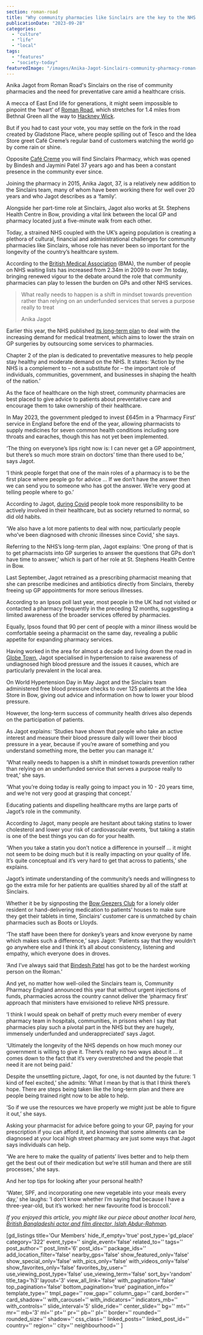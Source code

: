 ```yaml
---
section: roman-road
title: "Why community pharmacies like Sinclairs are the key to the NHS’s endurance"
publicationDate: "2023-09-28"
categories: 
  - "culture"
  - "life"
  - "local"
tags: 
  - "features"
  - "society-today"
featuredImage: "/images/Anika-Jagot-Sinclairs-community-pharmacy-roman-road-bow-3.jpg"
---
```


Anika Jagot from Roman Road's Sinclairs on the rise of community pharmacies and the need for preventative care amid a healthcare crisis. 

A mecca of East End life for generations, it might seem impossible to pinpoint the ‘heart’ of [Roman Road](https://romanroadlondon.com/market-old-colour-photos-60s-70s-80s-90s/), which stretches for 1.4 miles from Bethnal Green all the way to [Hackney Wick](https://romanroadlondon.com/hackney-wick-area-guide/). 

But if you had to cast your vote, you may settle on the fork in the road created by Gladstone Place, where people spilling out of Tesco and the Idea Store greet Café Creme’s regular band of customers watching the world go by come rain or shine. 

Opposite [Café Creme](https://romanroadlondon.com/greasy-spoon-cafes-hackney-wick-fish-island-globe-town/) you will find Sinclairs Pharmacy, which was opened by Bindesh and Jaymini Patel 37 years ago and has been a constant presence in the community ever since. 

Joining the pharmacy in 2015, Anika Jagot, 37, is a relatively new addition to the Sinclairs team, many of whom have been working there for well over 20 years and who Jagot describes as a ‘family’. 

Alongside her part-time role at Sinclairs, Jagot also works at St. Stephens Health Centre in Bow, providing a vital link between the local GP and pharmacy located just a five-minute walk from each other.

Today, a strained NHS coupled with the UK’s ageing population is creating a plethora of cultural, financial and administrational challenges for community pharmacies like Sinclairs, whose role has never been so important for the longevity of the country’s healthcare system.

According to the [British Medical Association](https://www.bma.org.uk/advice-and-support/nhs-delivery-and-workforce/pressures/nhs-backlog-data-analysis) (BMA), the number of people on NHS waiting lists has increased from 2.34m in 2009 to over 7m today, bringing renewed vigour to the debate around the role that community pharmacies can play to lessen the burden on GPs and other NHS services. 

> What really needs to happen is a shift in mindset towards prevention rather than relying on an underfunded services that serves a purpose really to treat
> 
> Anika Jagot

Earlier this year, the NHS published [its long-term plan](https://www.longtermplan.nhs.uk/online-version/overview-and-summary/) to deal with the increasing demand for medical treatment, which aims to lower the strain on GP surgeries by outsourcing some services to pharmacies. 

Chapter 2 of the plan is dedicated to preventative measures to help people stay healthy and moderate demand on the NHS. It states: ‘Action by the NHS is a complement to – not a substitute for – the important role of individuals, communities, government, and businesses in shaping the health of the nation.’

As the face of healthcare on the high street, community pharmacies are best placed to give advice to patients about preventative care and encourage them to take ownership of their healthcare.

In May 2023, the government pledged to invest £645m in a ‘Pharmacy First’ service in England before the end of the year, allowing pharmacists to supply medicines for seven common health conditions including sore throats and earaches, though this has not yet been implemented. 

‘The thing on everyone’s lips right now is: I can never get a GP appointment, but there’s so much more strain on doctors’ time than there used to be,’ says Jagot.  

‘I think people forget that one of the main roles of a pharmacy is to be the first place where people go for advice … If we don’t have the answer then we can send you to someone who has got the answer. We’re very good at telling people where to go.’

According to Jagot, [during Covid](https://romanroadlondon.com/pulling-together-lockdown-coronavirus-photo-essay-jamie-sinclair/) people took more responsibility to be actively involved in their healthcare, but as society returned to normal, so did old habits.  

‘We also have a lot more patients to deal with now, particularly people who’ve been diagnosed with chronic illnesses since Covid,’ she says. 

Referring to the NHS’s long-term plan, Jagot explains: ‘One prong of that is to get pharmacists into GP surgeries to answer the questions that GPs don’t have time to answer,’ which is part of her role at St. Stephens Health Centre in Bow.  

Last September, Jagot retrained as a prescribing pharmacist meaning that she can prescribe medicines and antibiotics directly from Sinclairs, thereby freeing up GP appointments for more serious illnesses. 

According to an Ipsos poll last year, most people in the UK had not visited or contacted a pharmacy frequently in the preceding 12 months, suggesting a limited awareness of the broader services offered by pharmacies. 

Equally, Ipsos found that 90 per cent of people with a minor illness would be comfortable seeing a pharmacist on the same day, revealing a public appetite for expanding pharmacy services. 

Having worked in the area for almost a decade and living down the road in [Globe Town](https://romanroadlondon.com/mandala-cafe-opens-london-buddhist-centre-globe-town/), Jagot specialised in hypertension to raise awareness of undiagnosed high blood pressure and the issues it causes, which are particularly prevalent in the local area. 

On World Hypertension Day in May Jagot and the Sinclairs team administered free blood pressure checks to over 125 patients at the Idea Store in Bow, giving out advice and information on how to lower your blood pressure.

However, the long-term success of community health drives also depends on the participation of patients. 

As Jagot explains: ‘Studies have shown that people who take an active interest and measure their blood pressure daily will lower their blood pressure in a year, because if you’re aware of something and you understand something more, the better you can manage it.’

‘What really needs to happen is a shift in mindset towards prevention rather than relying on an underfunded service that serves a purpose really to treat,’ she says. 

‘What you’re doing today is really going to impact you in 10 - 20 years time, and we’re not very good at grasping that concept.’

Educating patients and dispelling healthcare myths are large parts of Jagot’s role in the community. 

According to Jagot, many people are hesitant about taking statins to lower cholesterol and lower your risk of cardiovascular events, ‘but taking a statin is one of the best things you can do for your health.

‘When you take a statin you don’t notice a difference in yourself … it might not seem to be doing much but it is really impacting on your quality of life. It’s quite conceptual and it’s very hard to get that across to patients,’ she explains. 

Jagot’s intimate understanding of the community’s needs and willingness to go the extra mile for her patients are qualities shared by all of the staff at Sinclairs. 

Whether it be by signposting the [Bow Geezers Club](https://romanroadlondon.com/ray-gipson-bows-top-top-geezer/) for a lonely older resident or hand-delivering medication to patients’ houses to make sure they get their tablets in time, Sinclairs’ customer care is unmatched by chain pharmacies such as Boots or Lloyds. 

‘The staff have been there for donkey’s years and know everyone by name which makes such a difference,’ says Jagot: ‘Patients say that they wouldn’t go anywhere else and I think it’s all about consistency, listening and empathy, which everyone does in droves.

‘And I’ve always said that [Bindesh Patel](https://romanroadlondon.com/massingham-chemist-sinclairs-pharmacy-covid-19/) has got to be the hardest working person on the Roman.’ 

And yet, no matter how well-oiled the Sinclairs team is, Community Pharmacy England announced this year that without urgent injections of funds, pharmacies across the country cannot deliver the ‘pharmacy first’ approach that ministers have envisioned to relieve NHS pressure. 

‘I think I would speak on behalf of pretty much every member of every pharmacy team in hospitals, communities, in prisons when I say that pharmacies play such a pivotal part in the NHS but they are hugely, immensely underfunded and underappreciated’ says Jagot. 

‘Ultimately the longevity of the NHS depends on how much money our government is willing to give it. There’s really no two ways about it … it comes down to the fact that it’s very overstretched and the people that need it are not being paid.’

Despite the unsettling picture, Jagot, for one, is not daunted by the future: ‘I kind of feel excited,’ she admits: ‘What I mean by that is that I think there’s hope. There are steps being taken like the long-term plan and there are people being trained right now to be able to help.

‘So if we use the resources we have properly we might just be able to figure it out,’ she says.

Asking your pharmacist for advice before going to your GP, paying for your prescription if you can afford it, and knowing that some ailments can be diagnosed at your local high street pharmacy are just some ways that Jagot says individuals can help. 

‘We are here to make the quality of patients’ lives better and to help them get the best out of their medication but we’re still human and there are still processes,’ she says. 

And her top tips for looking after your personal health? 

‘Water, SPF, and incorporating one new vegetable into your meals every day,’ she laughs: ‘I don’t know whether I’m saying that because I have a three-year-old, but it’s worked: her new favourite food is broccoli.’

_If you enjoyed this article, you might like our piece about another local hero,_ [_British Bangladeshi actor and film director, Islah Abdur-Rahman_](https://romanroadlondon.com/film-director-islah-abdur-rahman-interview-if-only-tower-hamlets/)_._

\[gd\_listings title='Our Members' hide\_if\_empty='true' post\_type='gd\_place' category='322' event\_type='' single\_event='false' related\_to='' tags='' post\_author='' post\_limit='6' post\_ids='' package\_ids='' add\_location\_filter='false' nearby\_gps='false' show\_featured\_only='false' show\_special\_only='false' with\_pics\_only='false' with\_videos\_only='false' show\_favorites\_only='false' favorites\_by\_user='' use\_viewing\_post\_type='false' use\_viewing\_term='false' sort\_by='random' title\_tag='h3' layout='3' view\_all\_link='false' with\_pagination='false' top\_pagination='false' bottom\_pagination='true' pagination\_info='' template\_type='' tmpl\_page='' row\_gap='' column\_gap='' card\_border='' card\_shadow='' with\_carousel='' with\_indicators='' indicators\_mb='' with\_controls='' slide\_interval='5' slide\_ride='' center\_slide='' bg='' mt='' mr='' mb='3' ml='' pt='' pr='' pb='' pl='' border='' rounded='' rounded\_size='' shadow='' css\_class='' linked\_posts='' linked\_post\_id='' country='' region='' city='' neighbourhood='' \]
